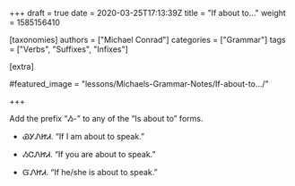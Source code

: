+++
draft = true
date = 2020-03-25T17:13:39Z
title = "If about to…"
weight = 1585156410

[taxonomies]
authors = ["Michael Conrad"]
categories = ["Grammar"]
tags = ["Verbs", "Suffixes", "Infixes"]

[extra]

#featured_image = "lessons/Michaels-Grammar-Notes/If-about-to…/"

+++

Add the prefix “Ᏹ-” to any of the “Is about to” forms.
<!-- more -->
  - ᏯᎩᏁᏥᏗ. “If I am about to speak.”

  - ᏱᏣᏁᏥᏗ. “If you are about to speak.”

  - ᏳᏁᏥᏗ. “If he/she is about to speak.”

